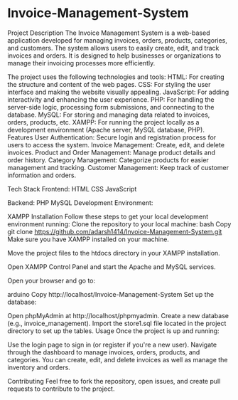 ﻿# Invoice-Management-System
Project Description
The Invoice Management System is a web-based application developed for managing invoices, orders, products, categories, and customers. The system allows users to easily create, edit, and track invoices and orders. It is designed to help businesses or organizations to manage their invoicing processes more efficiently.

The project uses the following technologies and tools:
HTML: For creating the structure and content of the web pages.
CSS: For styling the user interface and making the website visually appealing.
JavaScript: For adding interactivity and enhancing the user experience.
PHP: For handling the server-side logic, processing form submissions, and connecting to the database.
MySQL: For storing and managing data related to invoices, orders, products, etc.
XAMPP: For running the project locally as a development environment (Apache server, MySQL database, PHP).
Features
User Authentication: Secure login and registration process for users to access the system.
Invoice Management: Create, edit, and delete invoices.
Product and Order Management: Manage product details and order history.
Category Management: Categorize products for easier management and tracking.
Customer Management: Keep track of customer information and orders.

Tech Stack
Frontend:
HTML
CSS
JavaScript

Backend:
PHP
MySQL
Development Environment:

XAMPP
Installation
Follow these steps to get your local development environment running:
Clone the repository to your local machine:
bash
Copy
git clone https://github.com/adarsh1414/Invoice-Management-System.git
Make sure you have XAMPP installed on your machine.

Move the project files to the htdocs directory in your XAMPP installation.

Open XAMPP Control Panel and start the Apache and MySQL services.

Open your browser and go to:

arduino
Copy
http://localhost/Invoice-Management-System
Set up the database:

Open phpMyAdmin at http://localhost/phpmyadmin.
Create a new database (e.g., invoice_management).
Import the store1.sql file located in the project directory to set up the tables.
Usage
Once the project is up and running:

Use the login page to sign in (or register if you're a new user).
Navigate through the dashboard to manage invoices, orders, products, and categories.
You can create, edit, and delete invoices as well as manage the inventory and orders.

Contributing
Feel free to fork the repository, open issues, and create pull requests to contribute to the project.
